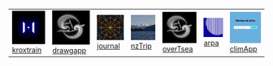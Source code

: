<table>
  <tr>
    <td><a href="http://jalkn.github.io/kroxTrain/"><img src="img/krox.png" alt="login" width="200px">kroxtrain</a></td>
    <td><a href="http://jalkn.github.io/drawgapp/"><img src="img/dg.png" alt="login" width="200px">drawgapp</a></td>
    <td><a href="https://jalkn.github.io/jourDraws/"><img src="img/jd.png" alt="journal" width="200px">journal</a></td>
    <td><a href="https://jalkn.github.io/nzTrip/"><img src="img/nz.png" alt="nzTRip" width="200px">nzTrip</a></td>
    <td><a href="https://jalkn.github.io/overTsea/"><img src="img/dg.png" alt="overTsea" width="200px">overTsea</a></td>
    <td><a href="https://jalkn.github.io/arpApp/"><img src="img/arpa.png" alt="arpa" width="200px">arpa</a></td>
    <td><a href="https://github.com/jalkn/climApp"><img src="img/climapp.png" alt="climApp" width="200px">climApp</a></td>
  </tr>
</table>
